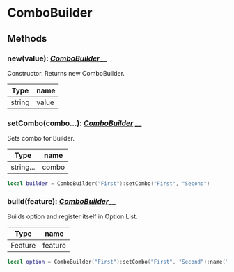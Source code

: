 # ComboBuilder

## Methods

### new(value): [_ComboBuilder_](combobuilder.md)__

Constructor. Returns new ComboBuilder.

| Type   | name  |
| ------ | ----- |
| string | value |

### setCombo(combo...): [_ComboBuilder_](combobuilder.md) __&#x20;

Sets combo for Builder.

| Type      | name  |
| --------- | ----- |
| string... | combo |

```lua
local builder = ComboBuilder("First"):setCombo("First", "Second")
```

### build(feature): [_ComboBuilder_](combobuilder.md)__

Builds option and register itself in Option List.

| Type    | name    |
| ------- | ------- |
| Feature | feature |

```lua
local option = ComboBuilder("First"):setCombo("First", "Second"):name("Combo Option"):build(feature)
```
